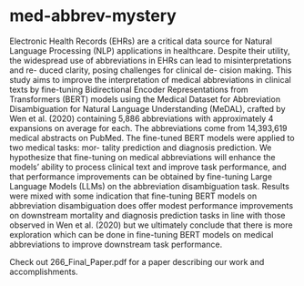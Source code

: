 # med-abbrev-mystery

Electronic Health Records (EHRs) are a critical data source for Natural Language Processing (NLP) applications in healthcare. Despite their utility, the widespread use of abbreviations in EHRs can lead to misinterpretations and re- duced clarity, posing challenges for clinical de- cision making. This study aims to improve the interpretation of medical abbreviations in clinical texts by fine-tuning Bidirectional Encoder Representations from Transformers (BERT) models using the Medical Dataset for Abbreviation Disambiguation for Natural Language Understanding (MeDAL), crafted by Wen et al. (2020) containing 5,886 abbreviations with approximately 4 expansions on average for each. The abbreviations come from 14,393,619 medical abstracts on PubMed. The fine-tuned BERT models were applied to two medical tasks: mor- tality prediction and diagnosis prediction. We hypothesize that fine-tuning on medical abbreviations will enhance the models’ ability to process clinical text and improve task performance, and that performance improvements can be obtained by fine-tuning Large Language Models (LLMs) on the abbreviation disambiguation task. Results were mixed with some indication that fine-tuning BERT models on abbreviation disambiguation does offer modest performance improvements on downstream mortality and diagnosis prediction tasks in line with those observed in Wen et al. (2020) but we ultimately conclude that there is more exploration which can be done in fine-tuning BERT models on medical abbreviations to improve downstream task performance.

Check out 266_Final_Paper.pdf for a paper describing our work and accomplishments.
